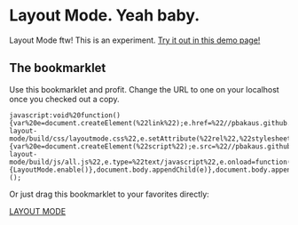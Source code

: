# Layout Mode. Yeah baby.
Layout Mode ftw! This is an experiment. [Try it out in this demo page!](https://pbakaus.github.io/devtools-layout-mode/build)

## The bookmarklet

Use this bookmarklet and profit. Change the URL to one on your localhost once you checked out a copy.

```
javascript:void%20function(){var%20e=document.createElement(%22link%22);e.href=%22//pbakaus.github.io/devtools-layout-mode/build/css/layoutmode.css%22,e.setAttribute(%22rel%22,%22stylesheet%22),document.head.appendChild(e);var%20t=document.createElement(%22script%22);t.src=%22//ajax.googleapis.com/ajax/libs/jquery/2.1.3/jquery.min.js%22,t.type=%22text/javascript%22,t.onload=function(){var%20e=document.createElement(%22script%22);e.src=%22//pbakaus.github.io/devtools-layout-mode/build/js/all.js%22,e.type=%22text/javascript%22,e.onload=function(){LayoutMode.enable()},document.body.appendChild(e)},document.body.appendChild(t)}();
```

Or just drag this bookmarklet to your favorites directly:

<a href="javascript:void%20function(){var%20e=document.createElement(%22link%22);e.href=%22//pbakaus.github.io/devtools-layout-mode/build/css/layoutmode.css%22,e.setAttribute(%22rel%22,%22stylesheet%22),document.head.appendChild(e);var%20t=document.createElement(%22script%22);t.src=%22//ajax.googleapis.com/ajax/libs/jquery/2.1.3/jquery.min.js%22,t.type=%22text/javascript%22,t.onload=function(){var%20e=document.createElement(%22script%22);e.src=%22//pbakaus.github.io/devtools-layout-mode/build/js/all.js%22,e.type=%22text/javascript%22,e.onload=function(){LayoutMode.enable()},document.body.appendChild(e)},document.body.appendChild(t)}();">LAYOUT MODE</a>
